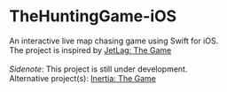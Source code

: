 # TheHuntingGame-iOS

An interactive live map chasing game using Swift for iOS. <br>
The project is inspired by [JetLag: The Game](https://m.youtube.com/@jetlagthegame) <br>
<br>
*Sidenote*: This project is still under development. <br>
Alternative project(s): [Inertia: The Game](https://www.playjetlag.com/#Features)
